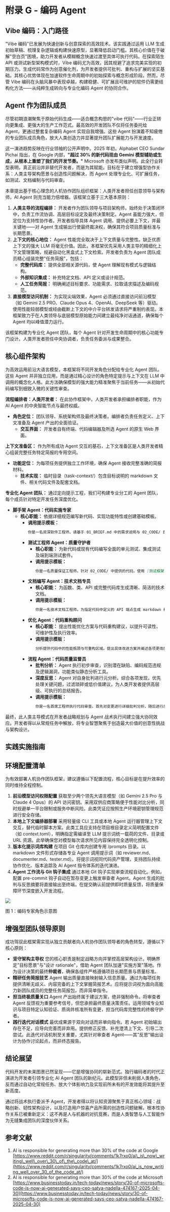# 附录 G - 编码 Agent

## Vibe 编码：入门路径

"Vibe 编码"已发展为快速创新与创意探索的高效技术。该实践通过运用 LLM 生成初始草稿、梳理复杂逻辑或构建快速原型，显著降低启动门槛。其核心价值在于破解"空白页"困境，助力开发者从模糊概念快速过渡至具体可执行代码。在探索陌生 API 或测试新型架构模式时，Vibe 编码尤为高效，因其规避了追求完美实现的初期压力。生成代码常作为创意催化剂，为开发者提供可批判、重构与扩展的坚实基础。其核心优势体现在加速软件生命周期中的初始探索与概念形成阶段。然而，尽管 Vibe 编码在头脑风暴中表现卓越，构建稳健、可扩展且可维护的软件仍需更结构化方法——从纯粹生成转向与专业化编码 Agent 的协同合作。

## Agent 作为团队成员

尽管初期浪潮聚焦于原始代码生成——适合概念构思的"vibe 代码"——行业正转向更集成、更强大的生产工作范式。最高效的开发团队不仅将任务委托给 Agent，更通过整套复杂编码 Agent 实现自我增强。这些 Agent 扮演着不知疲倦的专业团队成员角色，放大人类创造力并显著提升团队扩展能力与开发速度。

这一演进趋势反映在行业领袖的公开声明中。2025 年初，Alphabet CEO Sundar Pichai 指出，在 Google 内部，**"超过 30% 的新代码现由 Gemini 模型辅助或生成，从根本上重塑了我们的开发节奏。"** Microsoft 亦发布类似声明。此全行业转型表明，真正前沿并非替代开发者，而是为其赋能。目标在于建立增强型协作关系：人类主导架构愿景与创造性问题解决，而 Agent 处理专业化、可扩展任务，如测试、文档编制与代码审查。

本章提出基于核心理念的人机协作团队组织框架：人类开发者担任创意领导与架构师，AI Agent 则充当能力倍增器。该框架立基于三大基本原则：

1. **人类主导的流程编排：** 开发者作为团队领导与项目架构师，始终处于决策闭环中，负责工作流协调、高层目标设定及最终决策制定。Agent 虽能力强大，但定位为支持性协作者。开发者指导具体 Agent 调用、提供必要上下文，并最关键地——对 Agent 生成输出行使最终裁决权，确保其符合项目质量标准与长期愿景。
2. **上下文的核心地位：** Agent 性能完全取决于上下文质量与完整性。缺乏优质上下文的强大 LLM 将毫无价值。因此，本框架优先采用人类主导的精细化上下文管理策略，规避自动化黑盒式上下文检索。开发者负责为 Agent 团队成员精心组装完整"任务简报"，包括：
   * **完整代码库：** 提供全部相关源代码，使 Agent 理解现有模式与逻辑结构。
   * **外部知识集成：** 补充特定文档、API 定义或设计规范。
   * **人工任务简报：** 明确阐述目标要求、功能需求、拉取请求描述及编码规范。
3. **直接模型访问机制：** 为实现尖端效果，Agent 必须通过直接访问前沿模型（如 Gemini 2.5 PRO、Claude Opus 4、OpenAI、DeepSeek 等）驱动。使用性能较弱模型或经由截断上下文的中介平台转发请求将严重制约表现。本框架致力于在人类领导与底层模型原始能力间建立最纯净对话通道，确保每个 Agent 均以峰值潜力运行。

该框架构建为专业化 Agent 团队，每个 Agent 针对开发生命周期中的核心功能专门设计。人类开发者担任中央协调者，负责任务委派与成果整合。

## 核心组件架构

为高效运用前沿大语言模型，本框架将不同开发角色分配给专业化 Agent 团队。这些 Agent 并非独立应用，而是通过精心设计的角色特定提示与上下文在 LLM 中调用的概念化人格。此方法确保模型的强大能力精准聚焦于当前任务——从初始代码编写到细致入微的关键性审查。

**流程编排者：人类开发者：** 在此协作框架中，人类开发者承担编排者职能，作为 AI Agent 的中央智能节点与最终权威。

* **角色定位：** 团队领导、系统架构师及最终决策者。编排者负责任务定义、上下文准备及 Agent 产出的全面验证。
  * **交互界面：** 开发者自有终端、代码编辑器及所选 Agent 的原生 Web 界面。

**上下文准备区：** 作为所有成功 Agent 交互的基石，上下文准备区是人类开发者精心组装完整任务特定简报的专用空间。

* **功能定位：** 为每项任务提供独立工作环境，确保 Agent 接收完整准确的简报材料。
  * **技术实现：** 临时目录（task-context/）包含目标说明的 markdown 文件、相关代码文件及配套文档。

**专业化 Agent 团队：** 通过定向提示工程，我们可构建专业分工的 Agent 团队，每个成员针对特定开发任务深度优化。

* **脚手架 Agent：代码实施专家**
  * **核心职能：** 依据详细规范编写新代码、实现功能特性或创建基础模板。
    * **调用提示模板：**
      ```markdown
      你是一名资深软件工程师。请基于 01_BRIEF.md 中的需求说明与 02_CODE/ 目录下的现有模式，实现指定功能...
      ```
    * **测试工程师 Agent：质量守护者**
      * **核心职能：** 为新代码或现有代码编写全面的单元测试、集成测试及端到端测试套件。
      * **调用提示模板：**
        ```markdown
        你是一名质量保证工程师。针对 02_CODE/ 中提供的代码，使用 [测试框架，如 pytest] 编写完整单元测试套件。需覆盖所有边界情况并遵循项目测试规范。
        ```
    * **文档编写 Agent：技术文档专员**
      * **核心职能：** 为函数、类、API 或完整代码库生成清晰、简洁的技术文档。
      * **调用提示模板：**
        ```markdown
        你是一名技术文档工程师。为指定代码中定义的 API 端点生成 markdown 格式文档。需包含请求/响应示例并对各参数进行详细说明。
        ```
    * **优化 Agent：代码重构顾问**
      * **核心职能：** 提出性能优化方案与代码重构建议，以提升可读性、可维护性及执行效率。
      * **调用提示模板：**
        ```markdown
        分析提供代码中的性能瓶颈与可重构区域。提出具体改进方案并阐述各项更改的优化价值。
        ```
    * **流程 Agent：代码质量监督员**
      * **批判分析：** Agent 执行初步审查，识别潜在缺陷、编码规范违规及逻辑漏洞，功能类似静态分析工具。
      * **深度反思：** Agent 对自身批判进行元分析。综合各项发现，优先处理关键问题，过滤琐碎或低价值建议，为人类开发者提供高层级、可执行的总结报告。
      * **调用提示模板：**
        ```markdown
        你是一名首席工程师执行代码审查。首先对变更进行详细批判分析，随后进行反思总结，提供关键反馈的优先级排序摘要。
        ```

最终，此人类主导模式在开发者战略规划与 Agent 战术执行间建立强大协同效应。开发者得以从常规任务中解放，将专业智慧聚焦于创造最大价值的创意性挑战与架构设计。

## 实践实施指南

## 环境配置清单

为有效部署人机协作团队框架，建议遵循以下配置流程，核心目标是在提升效率的同时维持全程控制。

1. **前沿模型访问权限配置** 获取至少两个领先大语言模型（如 Gemini 2.5 Pro 与 Claude 4 Opus）的 API 访问密钥。采用双供应商策略便于性能对比分析，同时规避单一平台限制或服务中断风险。此类凭证应按照生产环境密钥管理规范进行安全存储。
2. **本地上下文编排器部署** 采用轻量级 CLI 工具或本地 Agent 运行器管理上下文交互，替代临时脚本方案。此类工具应支持在项目根目录定义简明配置文件（如 context.toml），明确指定需编译至 LLM 提示词统一载荷的文件、目录或 URL 资源。此举确保您对模型每次请求所见内容保持完全透明化控制。
3. **版本化提示词库构建** 在项目 Git 仓库内创建专用 /prompts 目录。以 markdown 文件形式存储各专业 Agent 调用提示词（如 reviewer.md、documenter.md、tester.md）。将提示词视同代码资产管理，支持团队持续协作优化、版本追踪及 AI Agent 指令体系的迭代演进。
4. **Agent 工作流与 Git 钩子集成** 通过本地 Git 钩子实现审查流程自动化。例如，配置 pre-commit 钩子自动在暂存变更上触发审查者 Agent。Agent 生成的批判与反思摘要将直接输出至终端，在提交确认前提供即时质量反馈，将质量保障环节深度嵌入开发流程。

**![][image1]**

图 1：编码专家角色示意图

## 增强型团队领导原则

成功驾驭此框架需实现从独立贡献者向人机协作团队领导者的角色转型，遵循以下核心原则：

* **坚守架构主导权** 您的核心职责是制定战略方向并掌控高层架构设计。明确界定"目标愿景"与"设计 rationale"，借助 Agent 团队加速"实施方案"落地。作为设计决策的最终**仲裁者**，确保各组件严格遵循项目长期愿景与质量标准。
* **精研任务简报技艺** Agent 输出质量直接映射输入信息质量。通过为每项任务提供清晰无歧义、内容完备的上下文掌握简报艺术。应将提示词视为面向高能力新团队成员的完整任务简报包，而非简单指令。
* **担当终极质量关口** Agent 产出始终属于建议方案，绝非强制命令。将审查者 Agent 反馈视为重要参考信号，但您承担最终质量决策责任。运用领域专业知识与项目特定认知验证、质询并核准所有变更，担当代码库完整性的终极守护者。
* **践行迭代对话模式** 最优成果源于双向对话而非单向指令。若 Agent 初始输出存在不足，应导向完善而非弃用。提供修正反馈、补充澄清上下文、引导二次尝试。此迭代对话机制至关重要，尤其针对审查者 Agent——其"反思"输出设计为协作讨论起点，而非终态报告。

## 结论展望

代码开发的未来图景已然呈现——它是增强协同的崭新范式。独行编码者的时代正演进为开发者引领专业化 AI Agent 团队的新纪元。此模型非但未削弱人类角色，反而通过自动化常规任务、放大个体影响力及实现前所未有的开发效能将其提升至新高度。

通过将战术执行委派予 Agent，开发者得以将认知资源聚焦于真正核心领域：战略创新、韧性架构设计，以及打造用户惊喜产品所需的创造性问题破解。根本性协作关系已被重新定义：这不再是人与机器的对抗竞赛，而是人类智慧与人工智能作为无缝集成团队的深度伙伴关系。

## 参考文献

1. AI is responsible for generating more than 30% of the code at Google [https://www.reddit.com/r/singularity/comments/1k7rxo0/ai\_is\_now\_writing\_well\_over\_30\_of\_the\_code\_at/](https://www.reddit.com/r/singularity/comments/1k7rxo0/ai_is_now_writing_well_over_30_of_the_code_at/)
2. AI is responsible for generating more than 30% of the code at Microsoft [https://www.businesstoday.in/tech-today/news/story/30-of-microsofts-code-is-now-ai-generated-says-ceo-satya-nadella-474167-2025-04-30](https://www.businesstoday.in/tech-today/news/story/30-of-microsofts-code-is-now-ai-generated-says-ceo-satya-nadella-474167-2025-04-30)

[image1]: ../images/appendix-g/image1.png